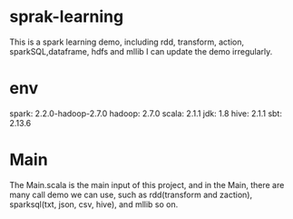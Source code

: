 # sprak-learning
This is a spark learning demo, including rdd, transform, action, sparkSQL,dataframe, hdfs and mllib
I can update the demo irregularly.

# env
spark: 2.2.0-hadoop-2.7.0
hadoop: 2.7.0
scala: 2.1.1
jdk: 1.8
hive: 2.1.1
sbt: 2.13.6

# Main
The Main.scala is the main input of this project, and in the Main, there are many call demo we can use, such as rdd(transform and zaction), sparksql(txt, json, csv, hive), and mllib so on.



